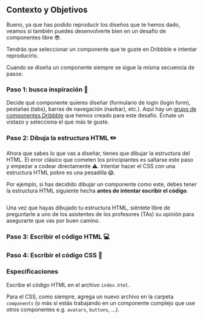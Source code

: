 ## Contexto y Objetivos

Bueno, ya que has podido reproducir los diseños que te hemos dado, veamos si también puedes desenvolverte bien en un desafío de componentes libre 😎.

Tendrás que seleccionar un componente que te guste en Dribbble e intentar reproducirlo.

Cuando se diseña un componente siempre se sigue la misma secuencia de pasos:

### Paso 1: busca inspiración 🤔

Decide qué componente quieres diseñar (formulario de login (login form), pestañas (tabs), barras de navegación (navbar), etc.). Aquí hay un [grupo de componentes Dribbble](https://dribbble.com/arthur-littm/buckets/1030911-Open-Component-Challenge) que hemos creado para este desafío. Échale un vistazo y selecciona el que más te guste.

### Paso 2: Dibuja la estructura HTML ✏️

Ahora que sabes lo que vas a diseñar, tienes que dibujar la estructura del HTML. El error clásico que cometen los principiantes es saltarse este paso y empezar a codear directamente ⚠️. Intentar hacer el CSS con una estructura HTML pobre es una pesadilla 😱.

Por ejemplo, si has decidido dibujar un componente como este, debes tener la estructura HTML siguiente hecha **antes de intentar escribir el código**.

<div class="text-center">
  <img src="https://raw.githubusercontent.com/lewagon/fullstack-images/master/frontend/open-component-challenge-structure.png" alt="">
</div>

Una vez que hayas dibujado tu estructura HTML, siéntete libre de preguntarle a uno de los asistentes de los profesores (TAs) su opinión para asegurarte que vas por buen camino.

### Paso 3: Escribir el código HTML 💻

### Paso 4: Escribir el código CSS  💅

### Especificaciones

Escribe el código HTML en el archivo `index.html`.

Para el CSS, como siempre, agrega un nuevo archivo en la carpeta `components` (o más si estás trabajando en un componente complejo que use otros componentes e.g. `avatars`, `buttons`, …).
